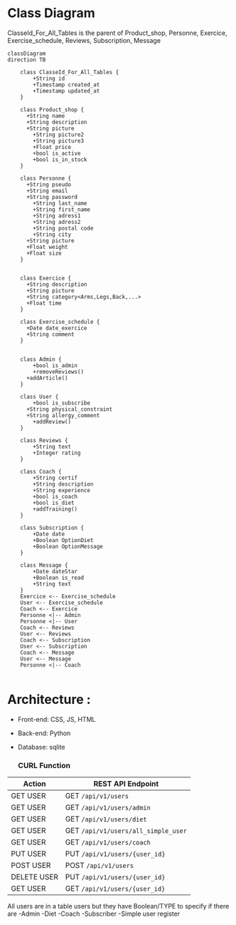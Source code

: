 # Class Diagram

ClasseId_For_All_Tables is the parent of Product_shop, Personne, Exercice, Exercise_schedule, Reviews, Subscription, Message

```mermaid
classDiagram
direction TB
	
	class ClasseId_For_All_Tables {
		+String id
		+Timestamp created_at
		+Timestamp updated_at
	}

    class Product_shop {
      +String name
      +String description
      +String picture
	    +String picture2
	    +String picture3
	    +Float price
	    +bool is_active
	    +bool is_in_stock
    }

    class Personne {
      +String pseudo
      +String email
      +String password
	    +String last_name
	    +String first_name
	    +String adress1
	    +String adress2
	    +String postal code
	    +String city
      +String picture
      +Float weight
      +Float size
    }


    class Exercice {
      +String description
      +String picture
      +String category<Arms,Legs,Back,...>
      +Float time
    }

    class Exercise_schedule {
      +Date date_exercice
      +String comment
    }


    class Admin {
	    +bool is_admin
	    +removeReviews()
      +addArticle()
    }

    class User {
	    +bool is_subscribe
      +String physical_constraint
      +String allergy_comment
	    +addReview()
    }

    class Reviews {
	    +String text
	    +Integer rating
    }

    class Coach {
	    +String certif
	    +String description
	    +String experience
	    +bool is_coach
	    +bool is_diet
	    +addTraining()
    }

    class Subscription {
	    +Date date
	    +Boolean OptionDiet
	    +Boolean OptionMessage
    }

    class Message {
	    +Date dateStar
	    +Boolean is_read
	    +String text
    }
    Exercice <-- Exercise_schedule
    User <-- Exercise_schedule
    Coach <-- Exercice
    Personne <|-- Admin
    Personne <|-- User
    Coach <-- Reviews
    User <-- Reviews
    Coach <-- Subscription
    User <-- Subscription
    Coach <-- Message
    User <-- Message
    Personne <|-- Coach


```

# Architecture : 
- Front-end: CSS, JS, HTML
- Back-end: Python
- Database: sqlite


  ### CURL Function 

| Action         | REST API Endpoint                   |
| -------------- | ----------------------------------- |
| GET USER       | GET `/api/v1/users`                 | 
| GET USER<TYPE> | GET `/api/v1/users/admin`           | 
| GET USER<TYPE> | GET `/api/v1/users/diet`            | 
| GET USER<TYPE> | GET `/api/v1/users/all_simple_user` | 
| GET USER<TYPE> | GET `/api/v1/users/coach`           | 
| PUT USER       | PUT  `/api/v1/users/{user_id}`      | 
| POST USER      | POST `/api/v1/users`                | 
| DELETE USER    | PUT  `/api/v1/users/{user_id}`      | 
| GET USER       | GET  `/api/v1/users/{user_id}`      | 

All users are in a table users but they have Boolean/TYPE to specify if there are
-Admin
-Diet
-Coach
-Subscriber
-Simple user register